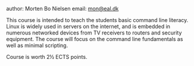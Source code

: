author: Morten Bo Nielsen
email: mon@eal.dk

This course is intended to teach the students basic command line literacy. Linux is widely used in servers on the internet, and is embedded in numerous networked devices from TV receivers to routers and security equipment. The course will focus on the command line fundamentals as well as minimal scripting.

Course is worth 2½ ECTS points. 
